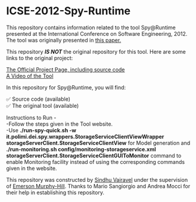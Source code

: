 # ICSE-2012-Spy-Runtime

This repository contains information related to the tool Spy@Runtime presented at the International Conference on Software Engineering, 2012. The tool was originally presented in [this paper.](http://dl.acm.org/citation.cfm?id=2337430)


This repository <b><i>IS NOT</i></b> the original repository for this tool. Here are some links to the original project:

[The Official Project Page, including source code](http://www.inf.usi.ch/postdoc/mocci/spy-testing/index.xhtml)<br/>
[A Video of the Tool](https://youtu.be/EqQ7k_UG448)

In this repository for Spy@Runtime, you will find:

:white_check_mark: Source code (available)<br>
:white_check_mark: The original tool (available)<br>

Instructions to Run - <br>
-Follow the steps given in the Tool website. <br>
-Use <b>./run-spy-quick.sh -w it.polimi.dei.spy.wrappers.StorageServiceClientViewWrapper storageServerClient.StorageServiceClientView</b> for Model generation and 
<b>./run-monitoring.sh config/monitoring-storageservice.xml  storageServerClient.StorageServiceClientGUIToMonitor</b> command to enable Monitoring facility instead of using the corresponding commands given in the website. <br>

This repository was constructed by [Sindhu Vairavel](https://github.com/SindhuVairavel) under the supervision of [Emerson Murphy-Hill](https://github.com/CaptainEmerson). Thanks to Mario Sangiorgio and Andrea Mocci for their help in establishing this repository.
